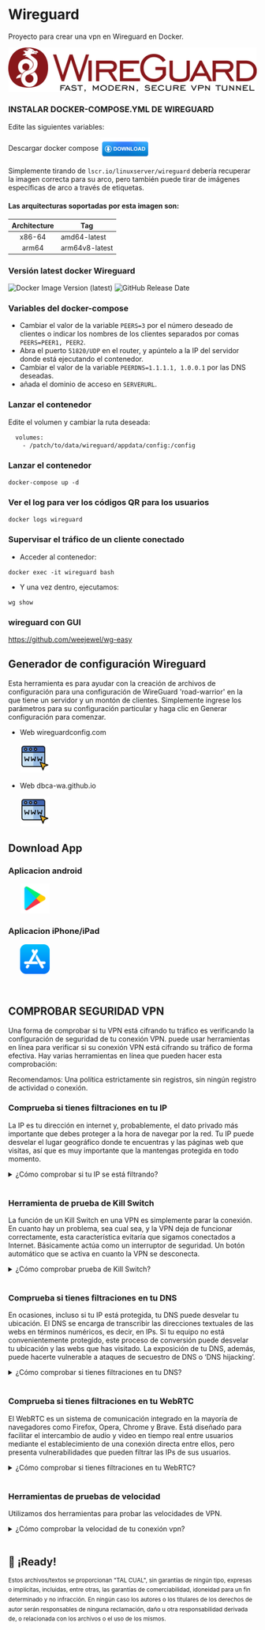 # Wireguard
Proyecto para crear una vpn en Wireguard en Docker.

![alt text](https://github.com/JuanRodenas/Wireguard/blob/main/assets/wireguard.png)

### INSTALAR DOCKER-COMPOSE.YML DE WIREGUARD
Edite las siguientes variables:

Descargar docker compose <a title="download" href="https://github.com/JuanRodenas/Wireguard/blob/main/docker-compose.yml"><img src="https://github.com/JuanRodenas/Duckdns/blob/main/files/down.png" alt="download" width="100" align="center"/></a>

Simplemente tirando de `lscr.io/linuxserver/wireguard` debería recuperar la imagen correcta para su arco, pero también puede tirar de imágenes específicas de arco a través de etiquetas.

#### Las arquitecturas soportadas por esta imagen son:

| Architecture | Tag |
| :----: | --- |
| x86-64 | amd64-latest |
| arm64 | arm64v8-latest |

### Versión latest docker Wireguard
![Docker Image Version (latest)](https://img.shields.io/docker/v/linuxserver/wireguard/latest?arch=amd64&color=blue&logo=docker&logoColor=blue&style=social)
![GitHub Release Date](https://img.shields.io/github/release-date/linuxserver/docker-wireguard?color=blue&label=Latest%20release&logo=docker&style=social)

### Variables del docker-compose
- Cambiar el valor de la variable `PEERS=3` por el número deseado de clientes o indicar los nombres de los clientes separados por comas `PEERS=PEER1, PEER2`.
- Abra el puerto `51820/UDP` en el router, y apúntelo a la IP del servidor donde está ejecutando el contenedor.
- Cambiar el valor de la variable `PEERDNS=1.1.1.1, 1.0.0.1` por las DNS deseadas.
- añada el dominio de acceso en `SERVERURL`.

### Lanzar el contenedor
Edite el volumen y cambiar la ruta deseada:
~~~
  volumes:
    - /patch/to/data/wireguard/appdata/config:/config
~~~

### Lanzar el contenedor
~~~
docker-compose up -d
~~~

### Ver el log para ver los códigos QR para los usuarios
~~~
docker logs wireguard
~~~

### Supervisar el tráfico de un cliente conectado
- Acceder al contenedor:
~~~
docker exec -it wireguard bash
~~~
- Y una vez dentro, ejecutamos:
~~~
wg show
~~~

### wireguard con GUI
https://github.com/weejewel/wg-easy

## Generador de configuración Wireguard
Esta herramienta es para ayudar con la creación de archivos de configuración para una configuración de WireGuard 'road-warrior' en la que tiene un servidor y un montón de clientes. Simplemente ingrese los parámetros para su configuración particular y haga clic en Generar configuración para comenzar. 
- Web wireguardconfig.com
<p><ul><a href="https://www.wireguardconfig.com/" target="_blank" rel="noopener noreferrer"><img src="https://github.com/JuanRodenas/Wireguard/blob/main/assets/site.png" width="60px"></a></ul></p>

- Web dbca-wa.github.io
<p><ul><a href="https://dbca-wa.github.io/wg-webcfg/wg-webcfg.html" target="_blank" rel="noopener noreferrer"><img src="https://github.com/JuanRodenas/Wireguard/blob/main/assets/site.png" width="60px"></a></ul></p>

## Download App

### Aplicacion android
<ul><a href="https://play.google.com/store/apps/details?id=com.wireguard.android" target="_blank" rel="noopener noreferrer"><img src="https://github.com/JuanRodenas/Wireguard/blob/main/assets/google-play.png" width="60px"></a></ul>

### Aplicacion iPhone/iPad
<ul><a href="https://apps.apple.com/es/app/wireguard/id1441195209" target="_blank" rel="noopener noreferrer"><img src="https://github.com/JuanRodenas/Wireguard/blob/main/assets/app-store.png" width="60px"></a></ul>


&nbsp;
## COMPROBAR SEGURIDAD VPN
Una forma de comprobar si tu VPN está cifrando tu tráfico es verificando la configuración de seguridad de tu conexión VPN. puede usar herramientas en línea para verificar si su conexión VPN está cifrando su tráfico de forma efectiva. Hay varias herramientas en línea que pueden hacer esta comprobación:

Recomendamos: Una política estrictamente sin registros, sin ningún registro de actividad o conexión.	

### Comprueba si tienes filtraciones en tu IP
La IP es tu dirección en internet y, probablemente, el dato privado más importante que debes proteger a la hora de navegar por la red. Tu IP puede desvelar el lugar geográfico donde te encuentras y las páginas web que visitas, así que es muy importante que la mantengas protegida en todo momento.

<details>
<summary>¿Cómo comprobar si tu IP se está filtrando?</summary>

1. Desactiva tu VPN y accede a una de las páginas indicadas para descubrir cuál es tu IP real.
2. Anota tu IP.
3. Activa tu VPN y realiza el test de nuevo. Si tu IP sigue siendo la misma, tu VPN no está funcionando adecuadamente.

<Original>&nbsp;Página para comprobar si tu IP se está filtrando</Original>
&nbsp;
<p>  &nbsp;&nbsp;<a href="https://www.dnsleaktest.com/">dnsleaktest</a>: Este sitio web te permite verificar si tu VPN ha enrutado correctamente todo tu tráfico a través de la conexión VPN. También te muestra detalles sobre los servidores DNS a los que estás conectado.</p>
<p>  &nbsp;&nbsp;<a href="https://ipleak.net/">ipleak</a>: Este sitio web te permite comprobar la dirección IP que se está mostrando para tu conexión, asegurándote de que corresponde a la dirección IP del servidor VPN al que estás conectado.</p>
<p>  &nbsp;&nbsp;<a href="https://www.perfect-privacy.com/check-ip/">perfect-privacy</a>: Esta herramienta te permite verificar si tu dirección IP y tu ubicación geográfica coinciden con la dirección IP y la ubicación del servidor VPN al que estás conectado.</p>
<p>  &nbsp;&nbsp;<a href="https://www.top10vpn.com/tools/do-i-leak/">do-i-leak</a>: Realiza pruebas para verificar la seguridad de tu conexión VPN y detecta posibles fugas.</p>
<p>  &nbsp;&nbsp;<a href="https://github.com/expressvpn/expressvpn_leak_testing">ExpressVPN Leak Testing Tools</a>: Ofrece un conjunto de herramientas en línea para realizar pruebas y comprobar la seguridad de tu conexión VPN.</p>
<p>  &nbsp;&nbsp;<a href="https://www.top10vpn.com/es/herramientas/fugas-ip-test/">fugas-ip-test</a>: Es capaz de identificar fugas de IP, DNS, WebRTC y geolocalización, además de fugas de IP y DNS al descargar torrents.</p>

</details>
&nbsp;

### Herramienta de prueba de Kill Switch
La función de un Kill Switch en una VPN es simplemente parar la conexión. En cuanto hay un problema, sea cual sea, y la VPN deja de funcionar correctamente, esta característica evitaría que sigamos conectados a Internet. Básicamente actúa como un interruptor de seguridad. Un botón automático que se activa en cuanto la VPN se desconecta. 

<details>
<summary>¿Cómo comprobar prueba de Kill Switch?</summary>

Un Kill Switch de VPN es una función de seguridad que desconecta tu dispositivo de forma automática de Internet si pierdes la conexión VPN, y vuelve a conectarse cuando se recupera la conexión VPN. Esto evita que se descubra tu dirección IP pública de forma accidental y que se envíen datos de navegación a través de una conexión a Internet no segura. Deberías tener activado el Kill Switch en todo momento para garantizar la privacidad y seguridad de tus datos.

<Original>&nbsp;Página para comprobar Kill Switch</Original>

<p>  &nbsp;&nbsp;<a href="https://www.dnsleaktest.com/">dnsleaktest</a>: Este sitio web te permite verificar si tu VPN ha enrutado correctamente todo tu tráfico a través de la conexión VPN.</p>
<p>  &nbsp;&nbsp;<a href="https://www.top10vpn.com/es/guias/kill-switch-vpn/">kill-switch</a>: Nos permite verificar si hay fugas de IP al cambiar los servidores VPN o en caso de que Internet se desconecte de forma inesperada. Un buen Kill Switch de VPN debería poder prevenir todas las fugas y pasar nuestras pruebas.</p>

</details>
&nbsp;



### Comprueba si tienes filtraciones en tu DNS
En ocasiones, incluso si tu IP está protegida, tu DNS puede desvelar tu ubicación. El DNS se encarga de transcribir las direcciones textuales de las webs en términos numéricos, es decir, en IPs. Si tu equipo no está convenientemente protegido, este proceso de conversión puede desvelar tu ubicación y las webs que has visitado. La exposición de tu DNS, además, puede hacerte vulnerable a ataques de secuestro de DNS o ‘DNS hijacking’.

<details>
<summary>¿Cómo comprobar si tienes filtraciones en tu DNS?</summary>

<Original>&nbsp;Comprueba si tienes filtraciones en tu DNS</Original>
1. Recuerda tu IP del apartado anterior.
2. Accede a esta página para comprobar si tu IP se filtra a través de tu DNS.
3. Si reconoces tu IP, tienes una filtración en tu DNS.
4. Si tu IP no aparece en primera instancia, puedes usar el test extendido para asegurarte de que no haya filtraciones.

<Original>&nbsp;Página para comprobar filtraciones en tu DNS</Original>
<p>  &nbsp;&nbsp;<a href="https://www.top10vpn.com/es/herramientas/fugas-ip-test/">fugas-ip-test</a></p>
<p>  &nbsp;&nbsp;<a href="http://www.test-ipv6.com/">test-ipv6.com</a></p>
<p>  &nbsp;&nbsp;<a href="http://checkip.amazonaws.com/">checkip.amazonaws.com</a></p>
<p>  &nbsp;&nbsp;<a href="https://www.ipaddress.com/">ipaddress.com</a></p>

</details>
&nbsp;

### Comprueba si tienes filtraciones en tu WebRTC
El WebRTC es un sistema de comunicación integrado en la mayoría de navegadores como Firefox, Opera, Chrome y Brave. Está diseñado para facilitar el intercambio de audio y video en tiempo real entre usuarios mediante el establecimiento de una conexión directa entre ellos, pero presenta vulnerabilidades que pueden filtrar las IPs de sus usuarios.

<details>
<summary>¿Cómo comprobar si tienes filtraciones en tu WebRTC?</summary>

<Original>&nbsp;Comprueba si tienes filtraciones en tu WebRTC</Original>

1. Anota tu IP original como hemos visto en los apartados anteriores.
2. Activa tu VPN y dirígete a la página siguiente.
3. Si reconoces tu IP bajo la categoría ‘Your IP addresses – WebRTC detection’, tu WebRTC está filtrando tu IP.

<Original>&nbsp;Página para comprobar filtraciones en tu WebRTC</Original>
<p>  &nbsp;&nbsp;<a href="https://browserleaks.com/webrtc">webrtc</a></p>
<p>  &nbsp;&nbsp;<a href="https://tenta.com/test/">Browser Privacy</a></p>
<p>  &nbsp;&nbsp;<a href="https://www.cloudflare.com/es-es/ssl/encrypted-sni/">Cloudflare Browser Check</a></p>
<p>  &nbsp;&nbsp;<a href="https://coveryourtracks.eff.org/">Cover Your Tracks</a></p>


<Original>&nbsp;Cómo solucionarlo</Original>
1. Usar un navegador que no tenga WebRTC. Tienes una lista <a href="https://en.wikipedia.org/wiki/WebRTC">aquí</a>.
2. Desactivar el WebRTC de tu navegador siguiendo estos pasos: <a href="https://nordvpn.com/es/blog/webrtc-que-es/">link</a> o aquí <a href="https://www.redeszone.net/2019/02/27/webrtc-deshabilitar-chrome-firefox/">link</a>.
3. Instalar extensiones en tu navegador que limiten el acceso a tu WebRTC. Si utilizas Google Chrome, te servirá la extensión WebRTC Network Limiter.
</details>
&nbsp;

### Herramientas de pruebas de velocidad
Utilizamos dos herramientas para probar las velocidades de VPN.

<details>
<summary>¿Cómo comprobar la velocidad de tu conexión vpn?</summary>
Controla tu conexión para poder decirte las velocidades de descarga y subida, además del tiempo ping. Utilizamos esto para saber la diferencia entre las velocidades de nuestra conexión a Internet con y sin una VPN.

<Original>&nbsp;Página para comprobar la velocidad</Original>

<p>  &nbsp;&nbsp;<a href="http://speedtest.net/">speedtest</a></p>
<p>  &nbsp;&nbsp;<a href="https://www.top10vpn.com/es/herramientas/prueba-velocidad-vpn/">prueba-velocidad-vpn</a></p>
<p>  &nbsp;&nbsp;<a href="https://openspeedtest.com/">openspeedtest</a></p>
<p>  &nbsp;&nbsp;<a href="https://fast.com/es/">fast.com</a></p>
<p>  &nbsp;&nbsp;<a href="https://speedsmart.net/">speedsmart</a></p>

</details>
&nbsp;


## 🎉 ¡Ready!

<sup>Estos archivos/textos se proporcionan "TAL CUAL", sin garantías de ningún tipo, expresas o implícitas, incluidas, entre otras, las garantías de comerciabilidad, idoneidad para un fin determinado y no infracción. En ningún caso los autores o los titulares de los derechos de autor serán responsables de ninguna reclamación, daño u otra responsabilidad derivada de, o relacionada con los archivos o el uso de los mismos.</sup>